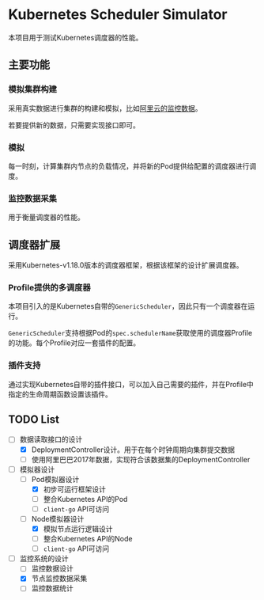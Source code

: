 # Kubernetes Scheduler Simulator

本项目用于测试Kubernetes调度器的性能。

## 主要功能

### 模拟集群构建

采用真实数据进行集群的构建和模拟，比如[阿里云的监控数据](https://github.com/alibaba/clusterdata)。

若要提供新的数据，只需要实现接口即可。

### 模拟

每一时刻，计算集群内节点的负载情况，并将新的Pod提供给配置的调度器进行调度。

### 监控数据采集

用于衡量调度器的性能。

## 调度器扩展

采用Kubernetes-v1.18.0版本的调度器框架，根据该框架的设计扩展调度器。

### Profile提供的多调度器

本项目引入的是Kubernetes自带的`GenericScheduler`，因此只有一个调度器在运行。

`GenericScheduler`支持根据Pod的`spec.schedulerName`获取使用的调度器Profile的功能。每个Profile对应一套插件的配置。

### 插件支持

通过实现Kubernetes自带的插件接口，可以加入自己需要的插件，并在Profile中指定的生命周期函数设置该插件。

## TODO List

- [ ] 数据读取接口的设计
  - [x] DeploymentController设计。用于在每个时钟周期向集群提交数据
  - [ ] 使用阿里巴巴2017年数据，实现符合该数据集的DeploymentController
- [ ] 模拟器设计
  - [ ] Pod模拟器设计
    - [x] 初步可运行框架设计
    - [ ] 整合Kubernetes API的Pod
    - [ ] `client-go` API可访问
  - [ ] Node模拟器设计
    - [x] 模拟节点运行逻辑设计
    - [ ] 整合Kubernetes API的Node
    - [ ] `client-go` API可访问
- [ ] 监控系统的设计
  - [ ] 监控数据设计
  - [x] 节点监控数据采集
  - [ ] 监控数据统计